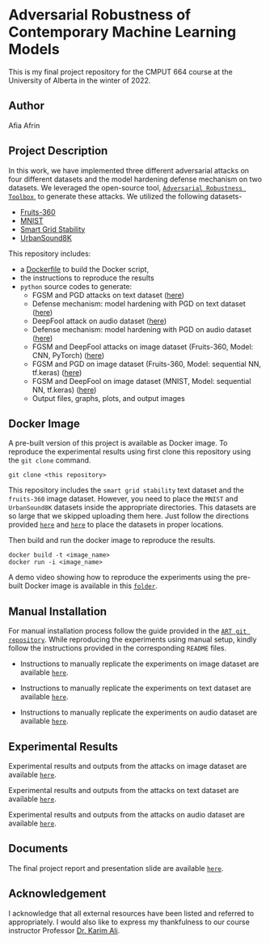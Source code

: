 # Adversarial Robustness of Contemporary Machine Learning Models

This is my final project repository for the CMPUT 664 course at the University of Alberta in the winter of 2022. 

## Author
Afia Afrin

## Project Description

In this work, we have implemented three different adversarial attacks on four different datasets and the model hardening defense mechanism on two datasets. We leveraged the open-source tool, [`Adversarial Robustness Toolbox`](https://github.com/Trusted-AI/adversarial-robustness-toolbox), to generate these attacks. We utilized the following datasets-

* [Fruits-360](https://www.kaggle.com/datasets/moltean/fruits)
* [MNIST](https://github.com/teavanist/MNIST-JPG)
* [Smart Grid Stability](https://www.kaggle.com/datasets/pcbreviglieri/smart-grid-stability)
* [UrbanSound8K](https://www.kaggle.com/datasets/chrisfilo/urbansound8k)

This repository includes:

* a [Dockerfile](https://github.com/afrin-afia/adversarial-robustness-toolbox/blob/main/Dockerfile) to build the Docker script,
* the instructions to reproduce the results
* `python` source codes to generate:
  * FGSM and PGD attacks on text dataset ([here](https://github.com/afrin-afia/adversarial-robustness-toolbox/blob/main/sgrid/src/fgsm_pgd_text_data.py))
  * Defense mechanism: model hardening with PGD on text dataset ([here](https://github.com/afrin-afia/adversarial-robustness-toolbox/blob/main/sgrid/src/model_hardening_text_data.py))
  * DeepFool attack on audio dataset ([here](https://github.com/afrin-afia/adversarial-robustness-toolbox/blob/main/urbansound/src/deepfool_audio_data_multiclass.py))
  * Defense mechanism: model hardening with PGD on audio dataset ([here](https://github.com/afrin-afia/adversarial-robustness-toolbox/blob/main/urbansound/src/model_hardening_audio_data.py))
  * FGSM and DeepFool attacks on image dataset (Fruits-360, Model: CNN, PyTorch) ([here](https://github.com/afrin-afia/adversarial-robustness-toolbox/blob/main/fruits/src/attacks_on_pytorch.py))
  * FGSM and PGD on image dataset (Fruits-360, Model: sequential NN, tf.keras) ([here](https://github.com/afrin-afia/adversarial-robustness-toolbox/blob/main/fruits/src/fruits.py))
  * FGSM and DeepFool on image dataset (MNIST, Model: sequential NN, tf.keras) ([here](https://github.com/afrin-afia/adversarial-robustness-toolbox/blob/main/fruits/src/mnist.py))
  * Output files, graphs, plots, and output images

## Docker Image
A pre-built version of this project is available as Docker image. To reproduce the experimental results using first clone this repository using the `git clone` command.
```
git clone <this repository>
```

This repository includes the `smart grid stability` text dataset and the `fruits-360` image dataset. However, you need to place the `MNIST` and `UrbanSound8K` datasets inside the appropriate directories. This datasets are so large that we skipped uploading them here. Just follow the directions provided [`here`](https://github.com/afrin-afia/adversarial-robustness-toolbox/tree/main/fruits) and [`here`](https://github.com/afrin-afia/adversarial-robustness-toolbox/tree/main/urbansound) to place the datasets in proper locations. 

Then build and run the docker image to reproduce the results.

```
docker build -t <image_name>
docker run -i <image_name>
```
A demo video showing how to reproduce the experiments using the pre-built Docker image is available in this [`folder`](https://github.com/afrin-afia/adversarial-robustness-toolbox/tree/main/demo%20video-%20reproducing%20results). 

## Manual Installation
For manual installation process follow the guide provided in the [`ART git repository`](https://github.com/Trusted-AI/adversarial-robustness-toolbox/wiki/Get-Started#setup). While reproducing the experiments using manual setup, kindly follow the instructions provided in the corresponding `README` files. 

* Instructions to manually replicate the experiments on image dataset are available [`here`](https://github.com/afrin-afia/adversarial-robustness-toolbox/tree/main/fruits).

* Instructions to manually replicate the experiments on text dataset are available [`here`](https://github.com/afrin-afia/adversarial-robustness-toolbox/tree/main/sgrid).

* Instructions to manually replicate the experiments on audio dataset are available [`here`](https://github.com/afrin-afia/adversarial-robustness-toolbox/tree/main/urbansound).


## Experimental Results
Experimental results and outputs from the attacks on image dataset are available [`here`](https://github.com/afrin-afia/adversarial-robustness-toolbox/tree/main/fruits/inputOutput).

Experimental results and outputs from the attacks on text dataset are available [`here`](https://github.com/afrin-afia/adversarial-robustness-toolbox/tree/main/sgrid/outs).

Experimental results and outputs from the attacks on audio dataset are available [`here`](https://github.com/afrin-afia/adversarial-robustness-toolbox/tree/main/urbansound/outs).

## Documents
The final project report and presentation slide are available [`here`](https://github.com/afrin-afia/adversarial-robustness-toolbox/tree/main/Documents).

## Acknowledgement
I acknowledge that all external resources have been listed and referred to appropriately. I would also like to express my thankfulness to our course instructor Professor [Dr. Karim Ali](https://karimali.ca/). 
